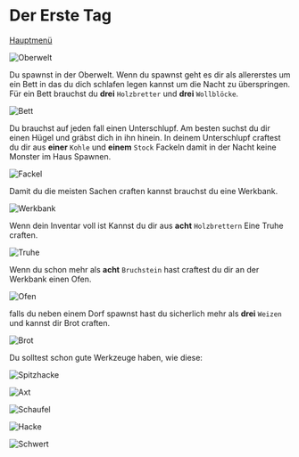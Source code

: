 # Der Erste Tag

[Hauptmenü](README.md)

![Oberwelt](https://vignette.wikia.nocookie.net/galaxy-space-german/images/6/65/3._Erde.png/revision/latest?cb=20171105232615&path-prefix=de)

Du spawnst in der Oberwelt.
Wenn du spawnst geht es dir als allererstes um ein Bett in das du dich schlafen legen kannst um die Nacht zu überspringen.
Für ein Bett brauchst du **drei** `Holzbretter` und **drei** `Wollblöcke`.

![Bett](https://www.minecraftcrafting.info/imgs/craft_bed.png)


Du brauchst auf jeden fall einen Unterschlupf.
Am besten suchst du dir einen Hügel und gräbst dich in ihn hinein.
In deinem Unterschlupf craftest du dir aus **einer** `Kohle` und **einem** `Stock` Fackeln damit in der Nacht keine Monster im Haus Spawnen.

![Fackel](https://www.minecraftcrafting.info/imgs/craft_torch.png)


Damit du die meisten Sachen craften kannst brauchst du eine Werkbank.

![Werkbank](https://www.minecraftcrafting.info/imgs/craft_workbench.png)


Wenn dein Inventar voll ist Kannst du dir aus **acht** `Holzbrettern` Eine Truhe craften.

![Truhe](https://www.minecraftcrafting.info/imgs/craft_chest.png)


Wenn du schon mehr als **acht** `Bruchstein` hast craftest du dir an der Werkbank einen Ofen.

![Ofen](https://www.minecraftcrafting.info/imgs/craft_furnace.png)


falls du neben einem Dorf spawnst hast du sicherlich mehr als **drei** `Weizen` und kannst dir Brot craften.

![Brot](https://www.minecraftcrafting.info/imgs/craft_bread.png)


Du solltest schon gute Werkzeuge haben, wie diese:

![Spitzhacke](https://www.minecraftcrafting.info/imgs/craft_pick.gif)

![Axt](https://www.minecraftcrafting.info/imgs/craft_axe.gif)

![Schaufel](https://www.minecraftcrafting.info/imgs/craft_shovel.gif)

![Hacke](https://www.minecraftcrafting.info/imgs/craft_hoe.gif)

![Schwert](https://www.minecraftcrafting.info/imgs/craft_sword.gif)
